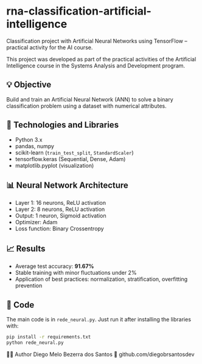 # rna-classification-artificial-intelligence  
Classification project with Artificial Neural Networks using TensorFlow – practical activity for the AI course.

This project was developed as part of the practical activities of the Artificial Intelligence course in the Systems Analysis and Development program.

## 💡 Objective

Build and train an Artificial Neural Network (ANN) to solve a binary classification problem using a dataset with numerical attributes.

## 🧰 Technologies and Libraries

- Python 3.x  
- pandas, numpy  
- scikit-learn (`train_test_split`, `StandardScaler`)  
- tensorflow.keras (Sequential, Dense, Adam)  
- matplotlib.pyplot (visualization)

## 📊 Neural Network Architecture

- Layer 1: 16 neurons, ReLU activation  
- Layer 2: 8 neurons, ReLU activation  
- Output: 1 neuron, Sigmoid activation  
- Optimizer: Adam  
- Loss function: Binary Crossentropy

## 📈 Results

- Average test accuracy: **91.67%**  
- Stable training with minor fluctuations under 2%  
- Application of best practices: normalization, stratification, overfitting prevention  


## 🧪 Code

The main code is in `rede_neural.py`. Just run it after installing the libraries with:

```bash
pip install -r requirements.txt
python rede_neural.py
```

👨‍💻 Author
Diego Melo Bezerra dos Santos
🔗 github.com/diegobrsantosdev

